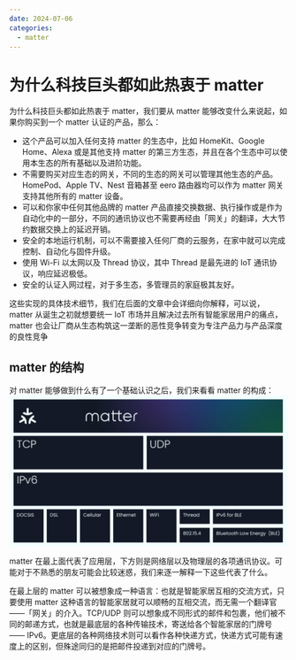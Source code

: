 ```yaml
---
date: 2024-07-06
categories:
  - matter
---
```


# 为什么科技巨头都如此热衷于 matter

为什么科技巨头都如此热衷于 matter，我们要从 matter 能够改变什么来说起<!-- more -->，如果你购买到一个 matter 认证的产品，那么：

- 这个产品可以加入任何支持 matter 的生态中，比如 HomeKit、Google Home、Alexa 或是其他支持 matter 的第三方生态，并且在各个生态中可以使用本生态的所有基础以及进阶功能。
- 不需要购买对应生态的网关，不同的生态的网关可以管理其他生态的产品。HomePod、Apple TV、Nest 音箱甚至 eero 路由器均可以作为 matter 网关支持其他所有的 matter 设备。
- 可以和你家中任何其他品牌的 matter 产品直接交换数据、执行操作或是作为自动化中的一部分，不同的通讯协议也不需要再经由「网关」的翻译，大大节约数据交换上的延迟开销。
- 安全的本地运行机制，可以不需要接入任何厂商的云服务，在家中就可以完成控制、自动化与固件升级。
- 使用 Wi-Fi 以太网以及 Thread 协议，其中 Thread 是最先进的 IoT 通讯协议，响应延迟极低。
- 安全的认证入网过程，对于多生态，多管理员的家庭极其友好。

这些实现的具体技术细节，我们在后面的文章中会详细向你解释，可以说，matter 从诞生之初就想要统一 IoT 市场并且解决过去所有智能家居用户的痛点，matter 也会让厂商从生态构筑这一垄断的恶性竞争转变为专注产品力与产品深度的良性竞争

## matter 的结构
对 matter 能够做到什么有了一个基础认识之后，我们来看看 matter 的构成：
![](../../assets/images/matter/Matter构成.png)

matter 在最上面代表了应用层，下方则是网络层以及物理层的各项通讯协议。可能对于不熟悉的朋友可能会比较迷惑，我们来逐一解释一下这些代表了什么。

在最上层的 matter 可以被想象成一种语言：也就是智能家居互相的交流方式，只要使用 matter 这种语言的智能家居就可以顺畅的互相交流，而无需一个翻译官——「网关」的介入。TCP/UDP 则可以想象成不同形式的邮件和包裹，他们被不同的邮递方式，也就是最底层的各种传输技术，寄送给各个智能家居的门牌号 —— IPv6。更底层的各种网络技术则可以看作各种快递方式，快递方式可能有速度上的区别，但殊途同归的是把邮件投递到对应的门牌号。